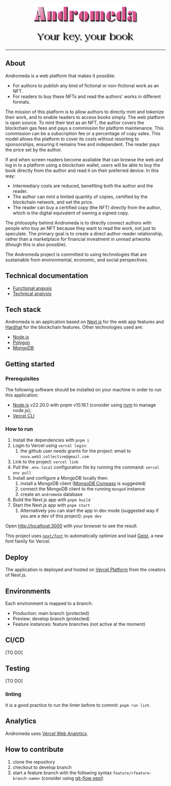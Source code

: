 <p align="center">
<img src="./asset/andromeda-logo.png" alt="Andromeda" style="display: block; margin: 0 auto;" />
</p>

<p align="center">
<img src="./asset/subtitle.png" alt="Your key, your book" style="display: block; margin: 0 auto;" />
</p>

------

## About

Andromeda is a web platform that makes it possible:

* For authors to publish any kind of fictional or non-fictional work as an NFT.
* For readers to buy these NFTs and read the authors' works in different formats.

The mission of this platform is to allow authors to directly mint and tokenize their work, and to enable readers to access books simply.
The web platform is open source. To mint their text as an NFT, the author covers the blockchain gas fees and pays a commission for platform maintenance. This commission can be a subscription fee or a percentage of copy sales. This model allows the platform to cover its costs without resorting to sponsorships, ensuring it remains free and independent.
The reader pays the price set by the author.

If and when screen readers become available that can browse the web and log in to a platform using a blockchain wallet, users will be able to buy the book directly from the author and read it on their preferred device. In this way:

* Intermediary costs are reduced, benefiting both the author and the reader.
* The author can mint a limited quantity of copies, certified by the blockchain network, and set the price.
* The reader can buy a certified copy (the NFT) directly from the author, which is the digital equivalent of owning a signed copy.

The philosophy behind Andromeda is to directly connect authors with people who buy an NFT because they want to read the work, not just to speculate. The primary goal is to create a direct author-reader relationship, rather than a marketplace for financial investment in unread artworks (though this is also possible). 

The Andromeda project is committed to using technologies that are sustainable from environmental, economic, and social perspectives.

## Technical documentation

 * [Functional anaysis](https://github.com/nova-collective/andromeda/wiki/Functional-analysis)
 * [Technical analysis](https://github.com/nova-collective/andromeda/wiki/Technical-analysis)



## Tech stack

Andromeda is an application based on [Next.js](https://nextjs.org/docs/app/getting-started/installation) for the web app features and [Hardhat](https://hardhat.org/docs/getting-started) for the blockchain features. Other technologies used are:

* [Node.js](https://nodejs.org/en)
* [Polygon](https://polygon.technology/)
* [MongoDB](https://www.mongodb.com/)

## Getting started

### Prerequisites
The following software should be installed on your machine in order to run this application:

* [Node.js](https://nodejs.org/en) v22.20.0 with pnpm v10.16.1 (consider using [nvm](https://github.com/nvm-sh/nvm) to manage node.js);
* [Vercel CLI](https://vercel.com/docs/cli)

### How to run

1. Install the dependencies with `pnpm i`
2. Login to Vercel using `vercel login`:
   1. the github user needs grants for the project: email to `nova.web3.collective@gmail.com`
3. Link to the project: `vercel link`
4. Pull the `.env.local` configuration file by running the command: `vercel env pull`
5. Install and configure a MongoDB locally then:
   1. install a MongoDB client ([MongoDB Compass](https://www.mongodb.com/products/tools/compass) is suggested)
   2. connect the MongoDB client to the running `mongod` instance
   3. create an `andromeda` database
6. Build the Next.js app with `pnpm build`
7. Start the Next.js app with `pnpm start`
   1. Alternatively you can start the app in dev mode (suggested way if you are a dev of this project): `pnpm dev`

Open [http://localhost:3000](http://localhost:3000) with your browser to see the result.

This project uses [`next/font`](https://nextjs.org/docs/app/building-your-application/optimizing/fonts) to automatically optimize and load [Geist](https://vercel.com/font), a new font family for Vercel.

## Deploy
The application is deployed and hosted on [Vercel Platform](https://vercel.com/new?utm_medium=default-template&filter=next.js&utm_source=create-next-app&utm_campaign=create-next-app-readme) from the creators of Next.js.

## Environments
Each environment is mapped to a branch:

* Production: main branch (protected)
* Preview: develop branch (protected)
* Feature instances: feature branches (not active at the moment)

## CI/CD
[TO DO]

## Testing 
[TO DO]

### linting
It is a good practice to run the linter before to commit: `pnpm run lint`.

## Analytics
Andromeda uses [Vercel Web Analytics](https://vercel.com/docs/analytics/quickstart#add-the-analytics-component-to-your-app).

## How to contribute
1. clone the repository
2. checkout to develop branch
3. start a feature branch with the following syntax `feature/<feature-branch-name>` (consider using [git-flow next](https://git-flow.sh/))
